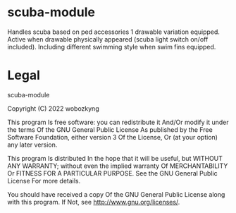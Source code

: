 # scuba-module
Handles scuba based on ped accessories 1 drawable variation equipped.
Active when drawable physically appeared (scuba light switch on/off included).
Including different swimming style when swim fins equipped.

# Legal

scuba-module

Copyright (C) 2022 wobozkyng

This program Is free software: you can redistribute it And/Or modify it under the terms Of the GNU General Public License As published by the Free Software Foundation, either version 3 Of the License, Or (at your option) any later version.

This program Is distributed In the hope that it will be useful, but WITHOUT ANY WARRANTY; without even the implied warranty Of MERCHANTABILITY Or FITNESS FOR A PARTICULAR PURPOSE. See the GNU General Public License For more details.

You should have received a copy Of the GNU General Public License along with this program. If Not, see http://www.gnu.org/licenses/.